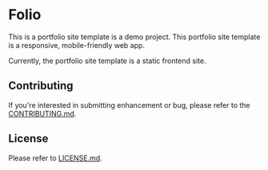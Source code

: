 # Folio

This is a portfolio site template is a demo project. This portfolio site template is a responsive, mobile-friendly web app.

Currently, the portfolio site template is a static frontend site.

## Contributing

If you're interested in submitting enhancement or bug, please refer to the [CONTRIBUTING.md](CONTRIBUTING.md). 

## License

Please refer to [LICENSE.md](LICENSE.md).
